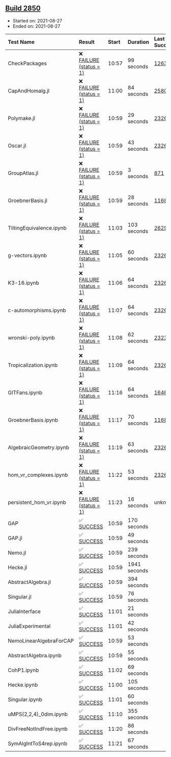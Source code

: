 ## [Build 2850](https://oscarci.mathematik.uni-kl.de/job/oscar-stable/2850/)

* Started on: 2021-08-27
* Ended on: 2021-08-27

| Test Name    | Result | Start | Duration | Last Success | First Failure |
|:-------------|:-------|:------|:---------|:-------------|:--------------|
| CheckPackages | ❌ [FAILURE (status = 1)](https://oscarci.mathematik.uni-kl.de/job/oscar-stable/2850/artifact/logs/build-2850/CheckPackages.log) | 10:57 | 99 seconds | [1263](https://oscarci.mathematik.uni-kl.de/job/oscar-stable/1263/) | [1264](https://oscarci.mathematik.uni-kl.de/job/oscar-stable/1264/) |
| CapAndHomalg.jl | ❌ [FAILURE (status = 1)](https://oscarci.mathematik.uni-kl.de/job/oscar-stable/2850/artifact/logs/build-2850/CapAndHomalg.jl.log) | 11:00 | 84 seconds | [2580](https://oscarci.mathematik.uni-kl.de/job/oscar-stable/2580/) | [2581](https://oscarci.mathematik.uni-kl.de/job/oscar-stable/2581/) |
| Polymake.jl | ❌ [FAILURE (status = 1)](https://oscarci.mathematik.uni-kl.de/job/oscar-stable/2850/artifact/logs/build-2850/Polymake.jl.log) | 10:59 | 29 seconds | [2326](https://oscarci.mathematik.uni-kl.de/job/oscar-stable/2326/) | [2327](https://oscarci.mathematik.uni-kl.de/job/oscar-stable/2327/) |
| Oscar.jl | ❌ [FAILURE (status = 1)](https://oscarci.mathematik.uni-kl.de/job/oscar-stable/2850/artifact/logs/build-2850/Oscar.jl.log) | 10:59 | 43 seconds | [2326](https://oscarci.mathematik.uni-kl.de/job/oscar-stable/2326/) | [2327](https://oscarci.mathematik.uni-kl.de/job/oscar-stable/2327/) |
| GroupAtlas.jl | ❌ [FAILURE (status = 1)](https://oscarci.mathematik.uni-kl.de/job/oscar-stable/2850/artifact/logs/build-2850/GroupAtlas.jl.log) | 10:59 | 3 seconds | [871](https://oscarci.mathematik.uni-kl.de/job/oscar-stable/871/) | [872](https://oscarci.mathematik.uni-kl.de/job/oscar-stable/872/) |
| GroebnerBasis.jl | ❌ [FAILURE (status = 1)](https://oscarci.mathematik.uni-kl.de/job/oscar-stable/2850/artifact/logs/build-2850/GroebnerBasis.jl.log) | 10:59 | 28 seconds | [1168](https://oscarci.mathematik.uni-kl.de/job/oscar-stable/1168/) | [1169](https://oscarci.mathematik.uni-kl.de/job/oscar-stable/1169/) |
| TiltingEquivalence.ipynb | ❌ [FAILURE (status = 1)](https://oscarci.mathematik.uni-kl.de/job/oscar-stable/2850/artifact/logs/build-2850/TiltingEquivalence.ipynb.log) | 11:03 | 103 seconds | [2629](https://oscarci.mathematik.uni-kl.de/job/oscar-stable/2629/) | [2630](https://oscarci.mathematik.uni-kl.de/job/oscar-stable/2630/) |
| g-vectors.ipynb | ❌ [FAILURE (status = 1)](https://oscarci.mathematik.uni-kl.de/job/oscar-stable/2850/artifact/logs/build-2850/g-vectors.ipynb.log) | 11:05 | 60 seconds | [2326](https://oscarci.mathematik.uni-kl.de/job/oscar-stable/2326/) | [2327](https://oscarci.mathematik.uni-kl.de/job/oscar-stable/2327/) |
| K3-16.ipynb | ❌ [FAILURE (status = 1)](https://oscarci.mathematik.uni-kl.de/job/oscar-stable/2850/artifact/logs/build-2850/K3-16.ipynb.log) | 11:06 | 64 seconds | [2326](https://oscarci.mathematik.uni-kl.de/job/oscar-stable/2326/) | [2327](https://oscarci.mathematik.uni-kl.de/job/oscar-stable/2327/) |
| c-automorphisms.ipynb | ❌ [FAILURE (status = 1)](https://oscarci.mathematik.uni-kl.de/job/oscar-stable/2850/artifact/logs/build-2850/c-automorphisms.ipynb.log) | 11:07 | 64 seconds | [2326](https://oscarci.mathematik.uni-kl.de/job/oscar-stable/2326/) | [2327](https://oscarci.mathematik.uni-kl.de/job/oscar-stable/2327/) |
| wronski-poly.ipynb | ❌ [FAILURE (status = 1)](https://oscarci.mathematik.uni-kl.de/job/oscar-stable/2850/artifact/logs/build-2850/wronski-poly.ipynb.log) | 11:08 | 62 seconds | [2323](https://oscarci.mathematik.uni-kl.de/job/oscar-stable/2323/) | [2324](https://oscarci.mathematik.uni-kl.de/job/oscar-stable/2324/) |
| Tropicalization.ipynb | ❌ [FAILURE (status = 1)](https://oscarci.mathematik.uni-kl.de/job/oscar-stable/2850/artifact/logs/build-2850/Tropicalization.ipynb.log) | 11:09 | 64 seconds | [2326](https://oscarci.mathematik.uni-kl.de/job/oscar-stable/2326/) | [2327](https://oscarci.mathematik.uni-kl.de/job/oscar-stable/2327/) |
| GITFans.ipynb | ❌ [FAILURE (status = 1)](https://oscarci.mathematik.uni-kl.de/job/oscar-stable/2850/artifact/logs/build-2850/GITFans.ipynb.log) | 11:16 | 64 seconds | [1646](https://oscarci.mathematik.uni-kl.de/job/oscar-stable/1646/) | [1647](https://oscarci.mathematik.uni-kl.de/job/oscar-stable/1647/) |
| GroebnerBasis.ipynb | ❌ [FAILURE (status = 1)](https://oscarci.mathematik.uni-kl.de/job/oscar-stable/2850/artifact/logs/build-2850/GroebnerBasis.ipynb.log) | 11:17 | 70 seconds | [1168](https://oscarci.mathematik.uni-kl.de/job/oscar-stable/1168/) | [1169](https://oscarci.mathematik.uni-kl.de/job/oscar-stable/1169/) |
| AlgebraicGeometry.ipynb | ❌ [FAILURE (status = 1)](https://oscarci.mathematik.uni-kl.de/job/oscar-stable/2850/artifact/logs/build-2850/AlgebraicGeometry.ipynb.log) | 11:19 | 63 seconds | [2326](https://oscarci.mathematik.uni-kl.de/job/oscar-stable/2326/) | [2327](https://oscarci.mathematik.uni-kl.de/job/oscar-stable/2327/) |
| hom_vr_complexes.ipynb | ❌ [FAILURE (status = 1)](https://oscarci.mathematik.uni-kl.de/job/oscar-stable/2850/artifact/logs/build-2850/hom_vr_complexes.ipynb.log) | 11:22 | 53 seconds | [2326](https://oscarci.mathematik.uni-kl.de/job/oscar-stable/2326/) | [2327](https://oscarci.mathematik.uni-kl.de/job/oscar-stable/2327/) |
| persistent_hom_vr.ipynb | ❌ [FAILURE (status = 1)](https://oscarci.mathematik.uni-kl.de/job/oscar-stable/2850/artifact/logs/build-2850/persistent_hom_vr.ipynb.log) | 11:23 | 16 seconds | unknown | unknown |
| GAP | ✅ [SUCCESS](https://oscarci.mathematik.uni-kl.de/job/oscar-stable/2850/artifact/logs/build-2850/GAP.log) | 10:59 | 170 seconds |  |  |
| GAP.jl | ✅ [SUCCESS](https://oscarci.mathematik.uni-kl.de/job/oscar-stable/2850/artifact/logs/build-2850/GAP.jl.log) | 10:59 | 49 seconds |  |  |
| Nemo.jl | ✅ [SUCCESS](https://oscarci.mathematik.uni-kl.de/job/oscar-stable/2850/artifact/logs/build-2850/Nemo.jl.log) | 10:59 | 239 seconds |  |  |
| Hecke.jl | ✅ [SUCCESS](https://oscarci.mathematik.uni-kl.de/job/oscar-stable/2850/artifact/logs/build-2850/Hecke.jl.log) | 10:59 | 1941 seconds |  |  |
| AbstractAlgebra.jl | ✅ [SUCCESS](https://oscarci.mathematik.uni-kl.de/job/oscar-stable/2850/artifact/logs/build-2850/AbstractAlgebra.jl.log) | 10:59 | 394 seconds |  |  |
| Singular.jl | ✅ [SUCCESS](https://oscarci.mathematik.uni-kl.de/job/oscar-stable/2850/artifact/logs/build-2850/Singular.jl.log) | 10:59 | 76 seconds |  |  |
| JuliaInterface | ✅ [SUCCESS](https://oscarci.mathematik.uni-kl.de/job/oscar-stable/2850/artifact/logs/build-2850/JuliaInterface.log) | 11:01 | 21 seconds |  |  |
| JuliaExperimental | ✅ [SUCCESS](https://oscarci.mathematik.uni-kl.de/job/oscar-stable/2850/artifact/logs/build-2850/JuliaExperimental.log) | 11:01 | 42 seconds |  |  |
| NemoLinearAlgebraForCAP | ✅ [SUCCESS](https://oscarci.mathematik.uni-kl.de/job/oscar-stable/2850/artifact/logs/build-2850/NemoLinearAlgebraForCAP.log) | 10:59 | 53 seconds |  |  |
| AbstractAlgebra.ipynb | ✅ [SUCCESS](https://oscarci.mathematik.uni-kl.de/job/oscar-stable/2850/artifact/logs/build-2850/AbstractAlgebra.ipynb.log) | 10:59 | 55 seconds |  |  |
| CohP1.ipynb | ✅ [SUCCESS](https://oscarci.mathematik.uni-kl.de/job/oscar-stable/2850/artifact/logs/build-2850/CohP1.ipynb.log) | 11:02 | 69 seconds |  |  |
| Hecke.ipynb | ✅ [SUCCESS](https://oscarci.mathematik.uni-kl.de/job/oscar-stable/2850/artifact/logs/build-2850/Hecke.ipynb.log) | 11:00 | 105 seconds |  |  |
| Singular.ipynb | ✅ [SUCCESS](https://oscarci.mathematik.uni-kl.de/job/oscar-stable/2850/artifact/logs/build-2850/Singular.ipynb.log) | 11:01 | 60 seconds |  |  |
| uMPS(2,2,4)_0dim.ipynb | ✅ [SUCCESS](https://oscarci.mathematik.uni-kl.de/job/oscar-stable/2850/artifact/logs/build-2850/uMPS-2-2-4-_0dim.ipynb.log) | 11:10 | 355 seconds |  |  |
| DivFreeNotIndFree.ipynb | ✅ [SUCCESS](https://oscarci.mathematik.uni-kl.de/job/oscar-stable/2850/artifact/logs/build-2850/DivFreeNotIndFree.ipynb.log) | 11:20 | 86 seconds |  |  |
| SymAlgIntToS4rep.ipynb | ✅ [SUCCESS](https://oscarci.mathematik.uni-kl.de/job/oscar-stable/2850/artifact/logs/build-2850/SymAlgIntToS4rep.ipynb.log) | 11:21 | 67 seconds |  |  |
